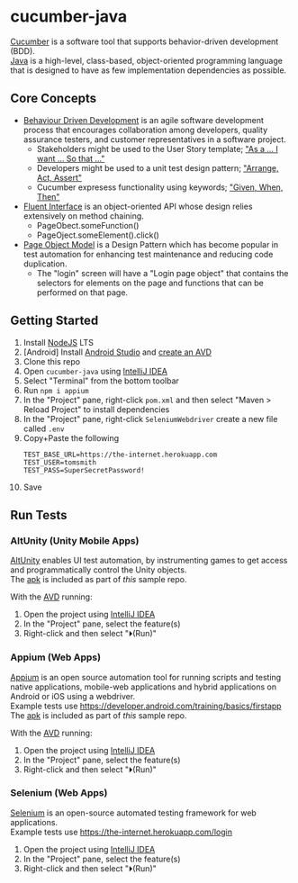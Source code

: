 # cucumber-java
[Cucumber](https://cucumber.io/) is a software tool that supports behavior-driven development (BDD). </br>
[Java](https://www.java.com/en/) is a high-level, class-based, object-oriented programming language that is designed to have as few implementation dependencies as possible.

## Core Concepts
* [Behaviour Driven Development](https://en.wikipedia.org/wiki/Behavior-driven_development) is an agile software development process that encourages collaboration among developers, quality assurance testers, and customer representatives in a software project.
    * Stakeholders might be used to the User Story template; ["As a … I want … So that …"](https://martinfowler.com/bliki/UserStory.html)
    * Developers might be used to a unit test design pattern; ["Arrange, Act, Assert"](http://wiki.c2.com/?ArrangeActAssert)
    * Cucumber expresess functionality using keywords; ["Given, When, Then"](https://en.wikipedia.org/wiki/Given-When-Then)
* [Fluent Interface](https://en.wikipedia.org/wiki/Fluent_interface) is an object-oriented API whose design relies extensively on method chaining.
    * PageObect.someFunction()
    * PageOject.someElement().click()
* [Page Object Model](https://www.selenium.dev/documentation/en/guidelines_and_recommendations/page_object_models/) is a Design Pattern which has become popular in test automation for enhancing test maintenance and reducing code duplication. </br>
    * The "login" screen will have a "Login page object" that contains the selectors for elements on the page and functions that can be performed on that page.

## Getting Started
1. Install [NodeJS](https://nodejs.org/en/) LTS
1. [Android] Install [Android Studio](https://developer.android.com/studio) and [create an AVD](https://developer.android.com/studio/run/managing-avds)
1. Clone this repo
1. Open `cucumber-java` using [IntelliJ IDEA](https://www.jetbrains.com/idea/)
1. Select "Terminal" from the bottom toolbar
1. Run `npm i appium`
1. In the "Project" pane, right-click `pom.xml` and then select "Maven > Reload Project" to install dependencies
1. In the "Project" pane, right-click `SeleniumWebdriver` create a new file called `.env`
1. Copy+Paste the following
   ```
   TEST_BASE_URL=https://the-internet.herokuapp.com
   TEST_USER=tomsmith
   TEST_PASS=SuperSecretPassword!
   ```
1. Save

## Run Tests

### AltUnity (Unity Mobile Apps)
[AltUnity](https://altom.gitlab.io/altunity/altunitytester) enables UI test automation, by instrumenting games to get access and programmatically control the Unity objects.</br>
The [apk](/trashcat.apk) is included as part of _this_ sample repo.

With the [AVD](https://developer.android.com/studio/run/emulator-commandline) running:

1. Open the project using [IntelliJ IDEA](https://www.jetbrains.com/idea/)
1. In the "Project" pane, select the feature(s)
1. Right-click and then select "⏵(Run)"

### Appium (Web Apps)
[Appium](https://appium.io) is an open source automation tool for running scripts and testing native applications, mobile-web applications and hybrid applications on Android or iOS using a webdriver. </br>
Example tests use https://developer.android.com/training/basics/firstapp </br>
The [apk](/app-debug.apk) is included as part of _this_ sample repo.

With the [AVD](https://developer.android.com/studio/run/emulator-commandline) running:

1. Open the project using [IntelliJ IDEA](https://www.jetbrains.com/idea/)
1. In the "Project" pane, select the feature(s)
1. Right-click and then select "⏵(Run)"

### Selenium (Web Apps)
[Selenium](https://selenium.dev) is an open-source automated testing framework for web applications. </br>
Example tests use https://the-internet.herokuapp.com/login

1. Open the project using [IntelliJ IDEA](https://www.jetbrains.com/idea/)
1. In the "Project" pane, select the feature(s)
1. Right-click and then select "⏵(Run)"
